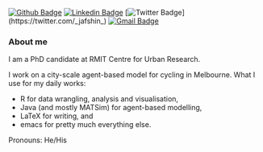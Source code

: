 [![Github Badge](http://img.shields.io/badge/-Github-black?style=flat-square&logo=github&link=https://github.com/jafshin/)](https://github.com/jafshin/) 
[![Linkedin Badge](https://img.shields.io/badge/-LinkedIn-blue?style=flat-square&logo=Linkedin&logoColor=white&link=https://www.linkedin.com/in/jafshin/)](https://www.linkedin.com/in/jafshin/)
[![Twitter Badge](https://img.shields.io/badge/-Twitter-blue?style=flat-square&logo=Twitter&logoColor=white&link=https://twitter.com/_jafshin_)](https://twitter.com/_jafshin_)
[![Gmail Badge](https://img.shields.io/badge/-Gmail-d14836?style=flat-square&logo=Gmail&logoColor=white&link=mailto:jxafshin@gmail.com)](mailto:jxafshin@gmail.com)

### About me
I am a PhD candidate at RMIT Centre for Urban Research. 

I work on a city-scale agent-based model for cycling in Melbourne. 
What I use for my daily works:
- R for data wrangling, analysis and visualisation, 
- Java (and mostly MATSim) for agent-based modelling, 
- LaTeX for writing, and
- emacs for pretty much everything else.

Pronouns: He/His
